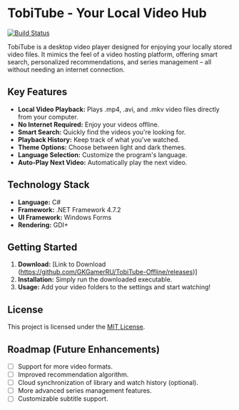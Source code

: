 # TobiTube - Your Local Video Hub

[![Build Status](Release)](https://github.com/GKGamerRU/TobiTube-Offline/releases)

TobiTube is a desktop video player designed for enjoying your locally stored video files.  It mimics the feel of a video hosting platform, offering smart search, personalized recommendations, and series management – all without needing an internet connection.

## Key Features

*   **Local Video Playback:**  Plays .mp4, .avi, and .mkv video files directly from your computer.
*   **No Internet Required:** Enjoy your videos offline.
*   **Smart Search:** Quickly find the videos you're looking for.
*   **Playback History:** Keep track of what you've watched.
*   **Theme Options:** Choose between light and dark themes.
*   **Language Selection:**  Customize the program's language.
*   **Auto-Play Next Video:** Automatically play the next video.

## Technology Stack

*   **Language:** C#
*   **Framework:** .NET Framework 4.7.2
*   **UI Framework:** Windows Forms
*   **Rendering:** GDI+

## Getting Started

1.  **Download:**  [Link to Download (https://github.com/GKGamerRU/TobiTube-Offline/releases)]
2.  **Installation:**  Simply run the downloaded executable.
3.  **Usage:**  Add your video folders to the settings and start watching!

## License

This project is licensed under the [MIT License](LICENSE.txt).

## Roadmap (Future Enhancements)

*   [ ] Support for more video formats.
*   [ ] Improved recommendation algorithm.
*   [ ] Cloud synchronization of library and watch history (optional).
*   [ ] More advanced series management features.
*   [ ] Customizable subtitle support.
